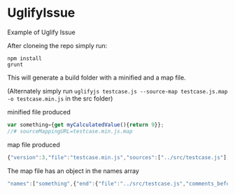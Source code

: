# UglifyIssue
Example of Uglify Issue

After cloneing the repo simply run:

`npm install`  
`grunt`

This will generate a build folder with a minified and a map file.

(Alternately simply run `uglifyjs testcase.js --source-map testcase.js.map -o testcase.min.js` in the src folder)

minified file produced

```javascript
var something={get myCalculatedValue(){return 9}};
//# sourceMappingURL=testcase.min.js.map
```

map file produced

```javascript
{"version":3,"file":"testcase.min.js","sources":["../src/testcase.js"],"names":["something",{"end":{"file":"../src/testcase.js","comments_before":[],"nlb":false,"endpos":41,"endcol":22,"endline":2,"pos":24,"col":5,"line":2,"value":"myCalculatedValue","type":"name"},"start":{"file":"../src/testcase.js","comments_before":[],"nlb":false,"endpos":41,"endcol":22,"endline":2,"pos":24,"col":5,"line":2,"value":"myCalculatedValue","type":"name"},"name":"myCalculatedValue"},"myCalculatedValue"],"mappings":"AAAA,GAAIA,YACHC,GAAIC,qBACH,MAAO"}
```

The map file has an object in the names array

```javascript
"names":["something",{"end":{"file":"../src/testcase.js","comments_before":[],"nlb":false,"endpos":41,"endcol":22,"endline":2,"pos":24,"col":5,"line":2,"value":"myCalculatedValue","type":"name"},"start":{"file":"../src/testcase.js","comments_before":[],"nlb":false,"endpos":41,"endcol":22,"endline":2,"pos":24,"col":5,"line":2,"value":"myCalculatedValue","type":"name"},"name":"myCalculatedValue"},"myCalculatedValue"]
```
